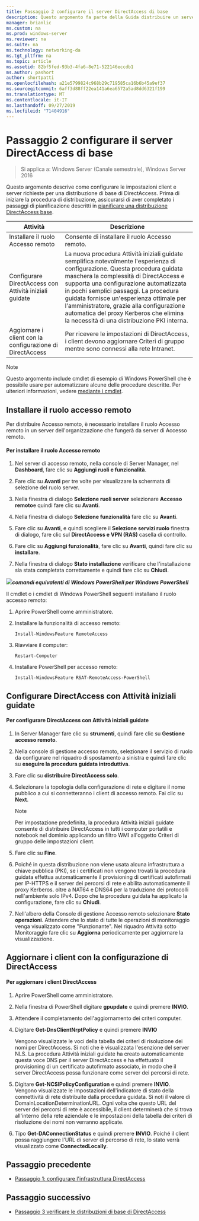 ```yaml
---
title: Passaggio 2 configurare il server DirectAccess di base
description: Questo argomento fa parte della Guida distribuire un server DirectAccess singolo usando la procedura guidata di Introduzione per Windows Server 2016
manager: brianlic
ms.custom: na
ms.prod: windows-server
ms.reviewer: na
ms.suite: na
ms.technology: networking-da
ms.tgt_pltfrm: na
ms.topic: article
ms.assetid: 82bf5fed-93b3-4fa6-8e71-522146eccdb1
ms.author: pashort
author: shortpatti
ms.openlocfilehash: a21e5799824c968b29c719585ca16b6b45a9ef37
ms.sourcegitcommit: 6aff3d88ff22ea141a6ea6572a5ad8dd6321f199
ms.translationtype: MT
ms.contentlocale: it-IT
ms.lasthandoff: 09/27/2019
ms.locfileid: "71404916"
---
```

# <a name="step-2-configure-the-basic-directaccess-server"></a>Passaggio 2 configurare il server DirectAccess di base

>Si applica a: Windows Server (Canale semestrale), Windows Server 2016

Questo argomento descrive come configurare le impostazioni client e server richieste per una distribuzione di base di DirectAccess. Prima di iniziare la procedura di distribuzione, assicurarsi di aver completato i passaggi di pianificazione descritti in [pianificare una distribuzione DirectAccess base](Plan-a-Basic-DirectAccess-Deployment.md).  
  
|Attività|Descrizione|  
|----|--------|  
|Installare il ruolo Accesso remoto|Consente di installare il ruolo Accesso remoto.|  
|Configurare DirectAccess con Attività iniziali guidate|La nuova procedura Attività iniziali guidate semplifica notevolmente l'esperienza di configurazione. Questa procedura guidata maschera la complessità di DirectAccess e supporta una configurazione automatizzata in pochi semplici passaggi. La procedura guidata fornisce un'esperienza ottimale per l'amministratore, grazie alla configurazione automatica del proxy Kerberos che elimina la necessità di una distribuzione PKI interna.|  
|Aggiornare i client con la configurazione di DirectAccess|Per ricevere le impostazioni di DirectAccess, i client devono aggiornare Criteri di gruppo mentre sono connessi alla rete Intranet.|  
  
> [!NOTE]  
> Questo argomento include cmdlet di esempio di Windows PowerShell che è possibile usare per automatizzare alcune delle procedure descritte. Per ulteriori informazioni, vedere [mediante i cmdlet](https://go.microsoft.com/fwlink/p/?linkid=230693).  
  
## <a name="BKMK_Role"></a>Installare il ruolo accesso remoto  
Per distribuire Accesso remoto, è necessario installare il ruolo Accesso remoto in un server dell'organizzazione che fungerà da server di Accesso remoto.  
  
#### <a name="to-install-the-remote-access-role"></a>Per installare il ruolo Accesso remoto  
  
1.  Nel server di accesso remoto, nella console di Server Manager, nel **Dashboard**, fare clic su **Aggiungi ruoli e funzionalità**.  
  
2.  Fare clic su **Avanti** per tre volte per visualizzare la schermata di selezione del ruolo server.  
  
3.  Nella finestra di dialogo **Selezione ruoli server** selezionare **Accesso remoto**e quindi fare clic su **Avanti**.  
  
4.  Nella finestra di dialogo **Selezione funzionalità** fare clic su **Avanti**.  
  
5.  Fare clic su **Avanti**, e quindi scegliere il **Selezione servizi ruolo** finestra di dialogo, fare clic sul **DirectAccess e VPN (RAS)** casella di controllo.  
  
6.  Fare clic su **Aggiungi funzionalità**, fare clic su **Avanti**, quindi fare clic su **installare**.  
  
7.  Nella finestra di dialogo **Stato installazione** verificare che l'installazione sia stata completata correttamente e quindi fare clic su **Chiudi**.  
  
![](../../../media/Step-2-Configure-the-DirectAccess-Server/PowerShellLogoSmall.gif)***<em>comandi equivalenti di Windows PowerShell</em> per Windows PowerShell***  
  
Il cmdlet o i cmdlet di Windows PowerShell seguenti installano il ruolo accesso remoto: 

1. Aprire PowerShell come amministratore.

2. Installare la funzionalità di accesso remoto:

   ```  
   Install-WindowsFeature RemoteAccess   
   ```  

3. Riavviare il computer:

   ```
   Restart-Computer
   ```
   
4. Installare PowerShell per accesso remoto:

   ```
   Install-WindowsFeature RSAT-RemoteAccess-PowerShell
   ```



  
## <a name="configure-directaccess-with-the-getting-started-wizard"></a>Configurare DirectAccess con Attività iniziali guidate  
  
#### <a name="to-configure-directaccess-using-the-getting-started-wizard"></a>Per configurare DirectAccess con Attività iniziali guidate  
  
1.  In Server Manager fare clic su **strumenti**, quindi fare clic su **Gestione accesso remoto**.  
  
2.  Nella console di gestione accesso remoto, selezionare il servizio di ruolo da configurare nel riquadro di spostamento a sinistra e quindi fare clic su **eseguire la procedura guidata introduttiva**.  
  
3.  Fare clic su **distribuire DirectAccess solo**.  
  
4.  Selezionare la topologia della configurazione di rete e digitare il nome pubblico a cui si connetteranno i client di accesso remoto. Fai clic su **Next**.  
  
    > [!NOTE]  
    > Per impostazione predefinita, la procedura Attività iniziali guidate consente di distribuire DirectAccess in tutti i computer portatili e notebook nel dominio applicando un filtro WMI all'oggetto Criteri di gruppo delle impostazioni client.  
  
5.  Fare clic su **Fine**.  
  
6.  Poiché in questa distribuzione non viene usata alcuna infrastruttura a chiave pubblica (PKI), se i certificati non vengono trovati la procedura guidata effettua automaticamente il provisioning di certificati autofirmati per IP-HTTPS e il server dei percorsi di rete e abilita automaticamente il proxy Kerberos. oltre a NAT64 e DNS64 per la traduzione dei protocolli nell'ambiente solo IPv4. Dopo che la procedura guidata ha applicato la configurazione, fare clic su **Chiudi**.  
  
7.  Nell'albero della Console di gestione Accesso remoto selezionare **Stato operazioni**. Attendere che lo stato di tutte le operazioni di monitoraggio venga visualizzato come "Funzionante". Nel riquadro Attività sotto Monitoraggio fare clic su **Aggiorna** periodicamente per aggiornare la visualizzazione.  
  
## <a name="update-clients-with-the-directaccess-configuration"></a>Aggiornare i client con la configurazione di DirectAccess  
  
#### <a name="to-update-directaccess-clients"></a>Per aggiornare i client DirectAccess  
  
1.  Aprire PowerShell come amministratore.  
  
2.  Nella finestra di PowerShell digitare **gpupdate** e quindi premere **INVIO**.  
  
3.  Attendere il completamento dell'aggiornamento dei criteri computer.  
  
4.  Digitare **Get-DnsClientNrptPolicy** e quindi premere **INVIO**  
  
    Vengono visualizzate le voci della tabella dei criteri di risoluzione dei nomi per DirectAccess. Si noti che è visualizzata l'esenzione del server NLS. La procedura Attività iniziali guidate ha creato automaticamente questa voce DNS per il server DirectAccess e ha effettuato il provisioning di un certificato autofirmato associato, in modo che il server DirectAccess possa funzionare come server dei percorsi di rete.  
  
5.  Digitare **Get-NCSIPolicyConfiguration** e quindi premere **INVIO**. Vengono visualizzate le impostazioni dell'indicatore di stato della connettività di rete distribuite dalla procedura guidata. Si noti il valore di DomainLocationDeterminationURL. Ogni volta che questo URL del server dei percorsi di rete è accessibile, il client determinerà che si trova all'interno della rete aziendale e le impostazioni della tabella dei criteri di risoluzione dei nomi non verranno applicate.  
  
6.  Tipo **Get-DAConnectionStatus** e quindi premere **INVIO**. Poiché il client possa raggiungere l'URL di server di percorso di rete, lo stato verrà visualizzato come **ConnectedLocally**.  
  
## <a name="BKMK_Links"></a>Passaggio precedente  
  
-   [Passaggio 1: configurare l'infrastruttura DirectAccess](Step-1-Configure-the-DirectAccess-Infrastructure.md)  
  
## <a name="next-step"></a>Passaggio successivo  
  
-   [Passaggio 3 verificare le distribuzioni di base di DirectAccess](da-basic-configure-s3-verify.md)  
  


